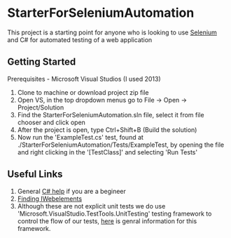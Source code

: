 # StarterForSeleniumAutomation

This project is a starting point for anyone who is looking to use [Selenium](http://www.seleniumhq.org/) and C# for automated testing of a web application

## Getting Started

Prerequisites - Microsoft Visual Studios (I used 2013)

1. Clone to machine or download project zip file
2. Open VS, in the top dropdown menus go to File -> Open -> Project/Solution
3. Find the StarterForSeleniumAutomation.sln file, select it from file chooser and click open
4. After the project is open, type Ctrl+Shift+B (Build the solution)
5. Now run the 'ExampleTest.cs' test, found at ./StarterForSeleniumAutomation/Tests/ExampleTest, by opening the file and right clicking in the '[TestClass]' and selecting 'Run Tests'

## Useful Links

1. General [C# help](https://msdn.microsoft.com/en-us/library/aa288436\(v=vs.71\).aspx) if you are a begineer
2. [Finding IWebelements](https://loadfocus.com/blog/2013/09/05/how-to-locate-web-elements-with-selenium-webdriver/)
3. Although these are not explicit unit tests we do use 'Microsoft.VisualStudio.TestTools.UnitTesting' testing framework to control the flow of our tests, [here](https://msdn.microsoft.com/en-us/library/ms182517\(v=vs.100\).aspx) is genral information for this framework.






